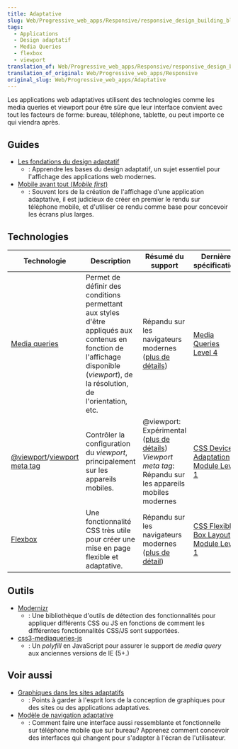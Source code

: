 ```yaml
---
title: Adaptative
slug: Web/Progressive_web_apps/Responsive/responsive_design_building_blocks
tags:
  - Applications
  - Design adaptatif
  - Media Queries
  - flexbox
  - viewport
translation_of: Web/Progressive_web_apps/Responsive/responsive_design_building_blocks
translation_of_original: Web/Progressive_web_apps/Responsive
original_slug: Web/Progressive_web_apps/Adaptative
---
```

Les applications web adaptatives utilisent des technologies comme les media queries et viewport pour être sûre que leur interface convient avec tout les facteurs de forme: bureau, téléphone, tablette, ou peut importe ce qui viendra après.

## Guides

- [Les fondations du design adaptatif](/fr/Apps/app_layout/responsive_design_building_blocks)
  - : Apprendre les bases du design adaptatif, un sujet essentiel pour l'affichage des applications web modernes.
- [Mobile avant tout (_Mobile first_)](/fr/docs/Web/Apps/Modern/Responsive/Mobile_first)
  - : Souvent lors de la création de l'affichage d'une application adaptative, il est judicieux de créer en premier le rendu sur téléphone mobile, et d'utiliser ce rendu comme base pour concevoir les écrans plus larges.

## Technologies

| Technologie                                                                                            | Description                                                                                                                                                                       | Résumé du support                                                                                                                                             | Dernière spécification                                                                                 |
| ------------------------------------------------------------------------------------------------------ | --------------------------------------------------------------------------------------------------------------------------------------------------------------------------------- | ------------------------------------------------------------------------------------------------------------------------------------------------------------- | ------------------------------------------------------------------------------------------------------ |
| [Media queries](/fr/docs/Web/CSS/Media_Queries)                                                        | Permet de définir des conditions permettant aux styles d'être appliqués aux contenus en fonction de l'affichage disponible (_viewport_), de la résolution, de l'orientation, etc. | Répandu sur les navigateurs modernes ([plus de détails](/fr/docs/Web/CSS/Media_Queries#Browser_compatibility))                                                | [Media Queries Level 4](https://drafts.csswg.org/mediaqueries-4/)                                      |
| [@viewport](/fr/docs/Web/CSS/@viewport)/[viewport meta tag](/fr/docs/Mozilla/Mobile/Viewport_meta_tag) | Contrôler la configuration du _viewport_, principalement sur les appareils mobiles.                                                                                               | @viewport: Expérimental ([plus de détails](/fr/docs/Web/CSS/@viewport#Browser_compatibility)) _Viewport meta tag_: Répandu sur les appareils mobiles modernes | [CSS Device Adaptation Module Level 1](https://drafts.csswg.org/css-device-adapt/#the-atviewport-rule) |
| [Flexbox](/fr/docs/Web/CSS/CSS_Flexible_Box_Layout)                                                    | Une fonctionnalité CSS très utile pour créer une mise en page flexible et adaptative.                                                                                             | Répandu sur les navigateurs modernes ([plus de détail](/fr/docs/Web/CSS/CSS_Flexible_Box_Layout#Browser_compatibility))                                       | [CSS Flexible Box Layout Module Level 1](https://drafts.csswg.org/css-flexbox-1/)                      |

## Outils

- [Modernizr](https://modernizr.com/)
  - : Une bibliothèque d'outils de détection des fonctionnalités pour appliquer différents CSS ou JS en fonctions de comment les différentes fonctionnalités CSS/JS sont supportées.
- [css3-mediaqueries-js](https://code.google.com/archive/p/css3-mediaqueries-js/)
  - : Un _polyfill_ en JavaScript pour assurer le support de _media query_ aux anciennes versions de IE (5+.)

## Voir aussi

- [Graphiques dans les sites adaptatifs](/fr/Apps/Design/Design_graphique_pour_les_sites_responsiveGraphics_for_responsive_sites)
  - : Points à garder à l'esprit lors de la conception de graphiques pour des sites ou des applications adaptatives.
- [Modèle de navigation adaptative](/fr/Apps/Design/Patrons_navigation_adaptative)
  - : Comment faire une interface aussi ressemblante et fonctionnelle sur téléphone mobile que sur bureau? Apprenez comment concevoir des interfaces qui changent pour s'adapter à l'écran de l'utilisateur.
